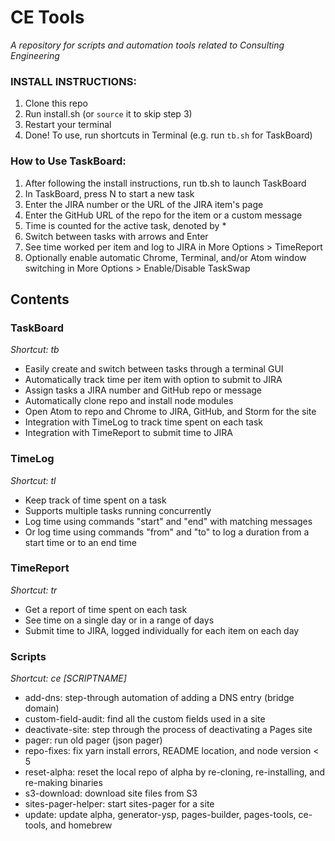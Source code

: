 # CE Tools
*A repository for scripts and automation tools related to Consulting Engineering*

### INSTALL INSTRUCTIONS:
1. Clone this repo
2. Run install.sh (or `source` it to skip step 3)
3. Restart your terminal
4. Done! To use, run shortcuts in Terminal (e.g. run `tb.sh` for TaskBoard)

### How to Use TaskBoard:
1. After following the install instructions, run tb.sh to launch TaskBoard
2. In TaskBoard, press N to start a new task
3. Enter the JIRA number or the URL of the JIRA item's page
4. Enter the GitHub URL of the repo for the item or a custom message
5. Time is counted for the active task, denoted by *
6. Switch between tasks with arrows and Enter
7. See time worked per item and log to JIRA in More Options > TimeReport
8. Optionally enable automatic Chrome, Terminal, and/or Atom window switching in More Options > Enable/Disable TaskSwap

## Contents

### TaskBoard
*Shortcut: tb*
- Easily create and switch between tasks through a terminal GUI
- Automatically track time per item with option to submit to JIRA
- Assign tasks a JIRA number and GitHub repo or message
- Automatically clone repo and install node modules
- Open Atom to repo and Chrome to JIRA, GitHub, and Storm for the site
- Integration with TimeLog to track time spent on each task
- Integration with TimeReport to submit time to JIRA

### TimeLog
*Shortcut: tl*
- Keep track of time spent on a task
- Supports multiple tasks running concurrently
- Log time using commands "start" and "end" with matching messages
- Or log time using commands "from" and "to" to log a duration from a start time or to an end time

### TimeReport
*Shortcut: tr*
- Get a report of time spent on each task
- See time on a single day or in a range of days
- Submit time to JIRA, logged individually for each item on each day

### Scripts
*Shortcut: ce [SCRIPTNAME]*
- add-dns: step-through automation of adding a DNS entry (bridge domain)
- custom-field-audit: find all the custom fields used in a site
- deactivate-site: step through the process of deactivating a Pages site
- pager: run old pager (json pager)
- repo-fixes: fix yarn install errors, README location, and node version < 5
- reset-alpha: reset the local repo of alpha by re-cloning, re-installing, and re-making binaries
- s3-download: download site files from S3
- sites-pager-helper: start sites-pager for a site
- update: update alpha, generator-ysp, pages-builder, pages-tools, ce-tools, and homebrew
